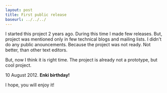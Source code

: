 ```yaml
---
layout: post
title: First public release
baseurl: ../../../
---
```


I started this project 2 years ago. During this time I made few releases. But, project was mentioned only in few technical blogs and mailing lists. I didn't do any public anouncements. Because the project was not ready. Not better, than other text editors.

But, now I think it is right time. The project is already not a prototype, but cool project.

10 August 2012. **Enki birthday!**

I hope, you will enjoy it!
